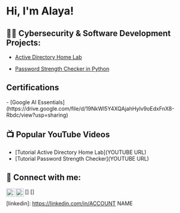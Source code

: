 <h1>Hi, I'm Alaya! </h1>

<h2>👨‍💻 Cybersecurity & Software Development Projects:</h2>

  - [Active Directory Home Lab](https://github.com/AFRA9293/LABURL)

  - [Password Strength Checker in Python](https://github.com/AFRA9293/Password_Strength_Checker/tree/main)


<h2> Certifications</h2>
- [Google AI Essentials](https://drive.google.com/file/d/19NkWl5Y4XQAjahHylv9oEdxFnX8-Rbdc/view?usp=sharing)

<h2>📺 Popular YouTube Videos</h2>

- [Tutorial Active Directory Home Lab](YOUTUBE URL)
- [Tutorial Password Strength Checker](YOUTUBE URL)


<h2> 🤳 Connect with me:</h2>

[<img align="left" alt="Alaya Frazier | YouTube" width="22px" src="https://cdn.jsdelivr.net/npm/simple-icons@v3/icons/youtube.svg" />]
[<img align="left" alt="Alaya Frazier | LinkedIn" width="22px" src="https://cdn.jsdelivr.net/npm/simple-icons@v3/icons/linkedin.svg" />]

[youtube]: https://www.youtube.com/alayafrazier6175
[linkedin]: https://linkedin.com/in/ACCOUNT NAME

<!--
**AFRA9293/AFRA9293** is a ✨ _special_ ✨ repository because its `README.md` (this file) appears on your GitHub profile.

Here are some ideas to get you started:

- 🔭 I’m currently working on ...
- 🌱 I’m currently learning ...
- 👯 I’m looking to collaborate on ...
- 🤔 I’m looking for help with ...
- 💬 Ask me about ...
- 📫 How to reach me: ...
- 😄 Pronouns: ...
- ⚡ Fun fact: ...
-->
